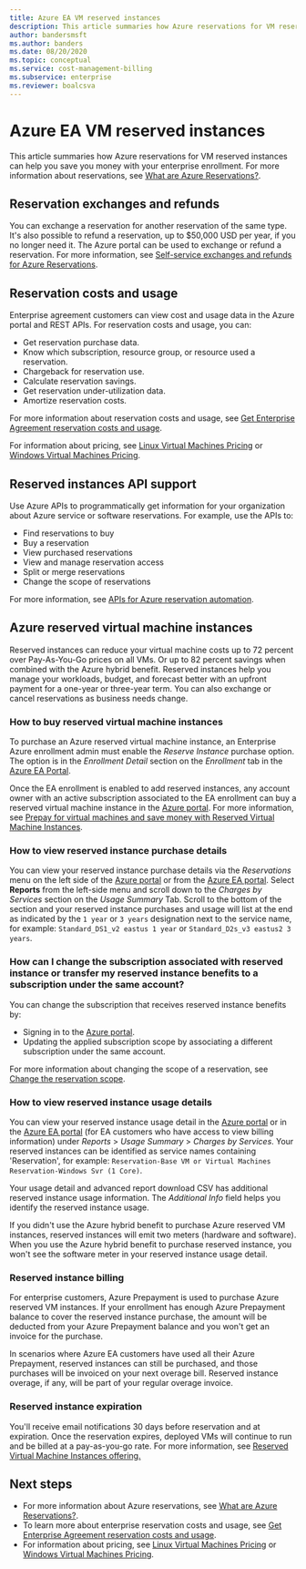 ```yaml
---
title: Azure EA VM reserved instances
description: This article summaries how Azure reservations for VM reserved instances can help you save you money with your enterprise enrollment.
author: bandersmsft
ms.author: banders
ms.date: 08/20/2020
ms.topic: conceptual
ms.service: cost-management-billing
ms.subservice: enterprise
ms.reviewer: boalcsva
---
```


# Azure EA VM reserved instances

This article summaries how Azure reservations for VM reserved instances can help you save you money with your enterprise enrollment. For more information about reservations, see [What are Azure Reservations?](../reservations/save-compute-costs-reservations.md).

## Reservation exchanges and refunds

You can exchange a reservation for another reservation of the same type. It's also possible to refund a reservation, up to $50,000 USD per year, if you no longer need it. The Azure portal can be used to exchange or refund a reservation. For more information, see [Self-service exchanges and refunds for Azure Reservations](../reservations/exchange-and-refund-azure-reservations.md).

## Reservation costs and usage

Enterprise agreement customers can view cost and usage data in the Azure portal and REST APIs. For reservation costs and usage, you can:

- Get reservation purchase data.
- Know which subscription, resource group, or resource used a reservation.
- Chargeback for reservation use.
- Calculate reservation savings.
- Get reservation under-utilization data.
- Amortize reservation costs.

For more information about reservation costs and usage, see [Get Enterprise Agreement reservation costs and usage](../reservations/understand-reserved-instance-usage-ea.md).

For information about pricing, see [Linux Virtual Machines Pricing](https://azure.microsoft.com/pricing/details/virtual-machines/linux/) or [Windows Virtual Machines Pricing](https://azure.microsoft.com/pricing/details/virtual-machines/windows/).

## Reserved instances API support

Use Azure APIs to programmatically get information for your organization about Azure service or software reservations. For example, use the APIs to:

- Find reservations to buy
- Buy a reservation
- View purchased reservations
- View and manage reservation access
- Split or merge reservations
- Change the scope of reservations

For more information, see [APIs for Azure reservation automation](../reservations/reservation-apis.md).

## Azure reserved virtual machine instances

Reserved instances can reduce your virtual machine costs up to 72 percent over Pay-As-You-Go prices on all VMs. Or up to 82 percent savings when combined with the Azure hybrid benefit. Reserved instances help you manage your workloads, budget, and forecast better with an upfront payment for a one-year or three-year term. You can also exchange or cancel reservations as business needs change.

### How to buy reserved virtual machine instances

To purchase an Azure reserved virtual machine instance, an Enterprise Azure enrollment admin must enable the _Reserve Instance_ purchase option. The option is in the _Enrollment Detail_ section on the _Enrollment_ tab in the [Azure EA Portal](https://ea.azure.com/).

Once the EA enrollment is enabled to add reserved instances, any account owner with an active subscription associated to the EA enrollment can buy a reserved virtual machine instance in the [Azure portal](https://aka.ms/reservations). For more information, see [Prepay for virtual machines and save money with Reserved Virtual Machine Instances](https://go.microsoft.com/fwlink/?linkid=861721).

### How to view reserved instance purchase details

You can view your reserved instance purchase details via the _Reservations_ menu on the left side of the [Azure portal](https://aka.ms/reservations) or from the [Azure EA portal](https://ea.azure.com/). Select **Reports** from the left-side menu and scroll down to the _Charges by Services_ section on the _Usage Summary_ Tab. Scroll to the bottom of the section and your reserved instance purchases and usage will list at the end as indicated by the `1 year` or `3 years` designation next to the service name, for example: `Standard_DS1_v2 eastus 1 year` or `Standard_D2s_v3 eastus2 3 years`.

### How can I change the subscription associated with reserved instance or transfer my reserved instance benefits to a subscription under the same account?

You can change the subscription that receives reserved instance benefits by:

- Signing in to the [Azure portal](https://aka.ms/reservations).
- Updating the applied subscription scope by associating a different subscription under the same account.

For more information about changing the scope of a reservation, see [Change the reservation scope](../reservations/manage-reserved-vm-instance.md#change-the-reservation-scope).

### How to view reserved instance usage details

You can view your reserved instance usage detail in the [Azure portal](https://aka.ms/reservations) or in the [Azure EA portal](https://ea.azure.com/) (for EA customers who have access to view billing information) under _Reports_ > _Usage Summary_ > _Charges by Services_. Your reserved instances can be identified as service names containing 'Reservation', for example: `Reservation-Base VM or Virtual Machines Reservation-Windows Svr (1 Core)`.

Your usage detail and advanced report download CSV has additional reserved instance usage information. The _Additional Info_ field helps you identify the reserved instance usage.

If you didn't use the Azure hybrid benefit to purchase Azure reserved VM instances, reserved instances will emit two meters (hardware and software). When you use the Azure hybrid benefit to purchase reserved instance, you won't see the software meter in your reserved instance usage detail.

### Reserved instance billing

For enterprise customers, Azure Prepayment is used to purchase Azure reserved VM instances. If your enrollment has enough Azure Prepayment balance to cover the reserved instance purchase, the amount will be deducted from your Azure Prepayment balance and you won't get an invoice for the purchase.

In scenarios where Azure EA customers have used all their Azure Prepayment, reserved instances can still be purchased, and those purchases will be invoiced on your next overage bill. Reserved instance overage, if any, will be part of your regular overage invoice.

### Reserved instance expiration

You'll receive email notifications 30 days before reservation and at expiration. Once the reservation expires, deployed VMs will continue to run and be billed at a pay-as-you-go rate. For more information, see [Reserved Virtual Machine Instances offering.](https://azure.microsoft.com/pricing/reserved-vm-instances/)

## Next steps

- For more information about Azure reservations, see [What are Azure Reservations?](../reservations/save-compute-costs-reservations.md).
- To learn more about enterprise reservation costs and usage, see [Get Enterprise Agreement reservation costs and usage](../reservations/understand-reserved-instance-usage-ea.md).
- For information about pricing, see [Linux Virtual Machines Pricing](https://azure.microsoft.com/pricing/details/virtual-machines/linux/) or [Windows Virtual Machines Pricing](https://azure.microsoft.com/pricing/details/virtual-machines/windows/).
